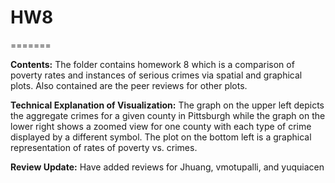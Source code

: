 
# HW8
=======

**Contents:** 
The folder contains homework 8 which is a comparison of poverty rates and instances of serious crimes via spatial and graphical plots. Also contained are the peer reviews for other plots.

**Technical Explanation of Visualization:** 
The graph on the upper left depicts the aggregate crimes for a given county in Pittsburgh while the graph on the lower right shows a zoomed view for one county with each type of crime displayed by a different symbol. The plot on the bottom left is a graphical representation of rates of poverty vs. crimes. 

**Review Update:**
Have added reviews for Jhuang, vmotupalli, and yuquiacen